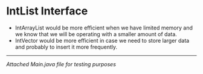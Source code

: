 # IntList Interface 
* IntArrayList would be more efficient when we have limited memory and we know that we will be operating with a smaller amount of data.
* IntVector would be more efficient in case we need to store larger data and probably to insert it more frequently.
---
*Attached Main.java file for testing purposes*

 

